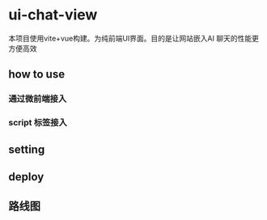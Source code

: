 # ui-chat-view

本项目使用vite+vue构建。为纯前端UI界面。目的是让网站嵌入AI 聊天的性能更方便高效

## how to use

### 通过微前端接入

### script 标签接入

## setting


## deploy


## 路线图